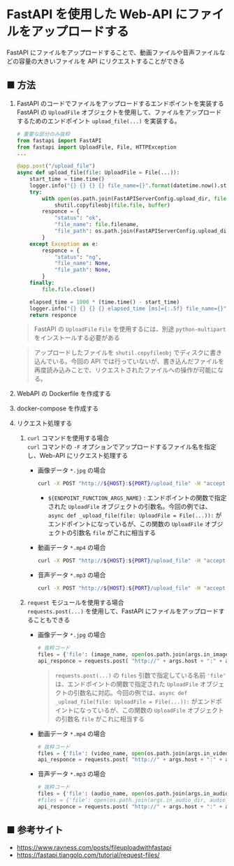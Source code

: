 # FastAPI を使用した Web-API にファイルをアップロードする

FastAPI にファイルをアップロードすることで、動画ファイルや音声ファイルなどの容量の大きいファイルを API にリクエストすることができる

## ■ 方法

1. FastAPI のコードでファイルをアップロードするエンドポイントを実装する<br>
    FastAPI の `UploadFile` オブジェクトを使用して、ファイルをアップロードするためのエンドポイント `upload_file(...)` を実装する。

    ```python
    # 重要な部分のみ抜粋
    from fastapi import FastAPI
    from fastapi import UploadFile, File, HTTPException
    ...

    @app.post("/upload_file")
    async def upload_file(file: UploadFile = File(...)):
        start_time = time.time()
        logger.info("{} {} {} {} file_name={}".format(datetime.now().strftime("%Y-%m-%d %H:%M:%S"), "INFO", sys._getframe().f_code.co_name, "START", file.filename))
        try:
            with open(os.path.join(FastAPIServerConfig.upload_dir, file.filename),'wb+') as buffer:
                shutil.copyfileobj(file.file, buffer)
            responce = {
                "status": "ok",
                "file_name": file.filename,
                "file_path": os.path.join(FastAPIServerConfig.upload_dir,file.filename),
            }
        except Exception as e:
            responce = {
                "status": "ng",
                "file_name": None,
                "file_path": None,
            }
        finally:
            file.file.close()

        elapsed_time = 1000 * (time.time() - start_time)
        logger.info("{} {} {} {} elapsed_time [ms]={:.5f} file_name={}".format(datetime.now().strftime("%Y-%m-%d %H:%M:%S"), "INFO", sys._getframe().f_code.co_name, "END", elapsed_time, file.filename))
        return responce
    ```

    > FastAPI の `UploadFile` `File` を使用するには、別途 `python-multipart` をインストールする必要がある

    > アップロードしたファイルを `shutil.copyfileobj` でディスクに書き込んでいる。今回の API では行っていないが、書き込んだファイルを再度読み込みことで、リクエストされたファイルへの操作が可能になる。

1. WebAPI の Dockerfile を作成する
1. docker-compose を作成する

1. リクエスト処理する<br>
    1. `curl` コマンドを使用する場合<br>
        `curl` コマンドの `-F` オプションでアップロードするファイル名を指定し、Web-API にリクエスト処理する<br>
        - 画像データ `*.jpg` の場合
            ```sh
            curl -X POST "http://${HOST}:${PORT}/upload_file" -H "accept: application/json" -H "Content-Type: multipart/form-data" -F "${ENDPOINT_FUNCTION_ARGS_NAME}=@${FILE_PATH};type=image/jpeg"
            ```
            - `${ENDPOINT_FUNCTION_ARGS_NAME}` : エンドポイントの関数で指定された `UploadFile` オブジェクトの引数名。今回の例では、`async def _upload_file(file: UploadFile = File(...)):` がエンドポイントになっているが、この関数の `UploadFile` オブジェクトの引数名 `file` がこれに相当する

        - 動画データ `*.mp4` の場合
            ```sh
            curl -X POST "http://${HOST}:${PORT}/upload_file" -H "accept: application/json" -H "Content-Type: multipart/form-data" -F "${ENDPOINT_FUNCTION_ARGS_NAME}=@${FILE_PATH};type=video/mp4"
            ```

        - 音声データ `*.mp3` の場合
            ```sh
            curl -X POST "http://${HOST}:${PORT}/upload_file" -H "accept: application/json" -H "Content-Type: multipart/form-data" -F "${ENDPOINT_FUNCTION_ARGS_NAME}=@${FILE_PATH};type=audio/mpeg"
            ```

    1. `request` モジュールを使用する場合<br>
        `requests.post(...)` を使用して、FastAPI にファイルをアップロードすることもできる

        - 画像データ `*.jpg` の場合
            ```python
            # 抜粋コード
            files = {'file': (image_name, open(os.path.join(args.in_image_dir, image_name), "rb"), 'image/jpeg')}
            api_responce = requests.post( "http://" + args.host + ":" + args.port + "/upload_file", files=files )
            ```
            > `requests.post(...)` の `files` 引数で指定している名前 `'file'` は、エンドポイントの関数で指定された `UploadFile` オブジェクトの引数名に対応。今回の例では、`async def _upload_file(file: UploadFile = File(...)):` がエンドポイントになっているが、この関数の `UploadFile` オブジェクトの引数名 `file` がこれに相当する

        - 動画データ `*.mp4` の場合
            ```python
            # 抜粋コード
            files = {'file': (video_name, open(os.path.join(args.in_video_dir, video_name), "rb"), 'video/mp4')}
            api_responce = requests.post( "http://" + args.host + ":" + args.port + "/upload_file", files=files )
            ```

        - 音声データ `*.mp3` の場合
            ```python
            # 抜粋コード
            files = {'file': (audio_name, open(os.path.join(args.in_audio_dir, audio_name), "rb"), 'audio/mpeg')}
            #files = {'file': open(os.path.join(args.in_audio_dir, audio_name), "rb")}
            api_responce = requests.post( "http://" + args.host + ":" + args.port + "/upload_file", files=files )
            ```

## ■ 参考サイト

- https://www.ravness.com/posts/fileuploadwithfastapi
- https://fastapi.tiangolo.com/tutorial/request-files/


